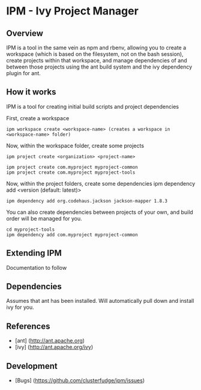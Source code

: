 # IPM - Ivy Project Manager

## Overview
IPM is a tool in the same vein as npm and rbenv, allowing you to create a workspace (which is based on the filesystem, not on the bash session), create projects within that workspace, and manage dependencies of and between those projects using the ant build system and the ivy dependency plugin for ant.



## How it works
IPM is a tool for creating initial build scripts and project dependencies

First, create a workspace

	ipm workspace create <workspace-name> (creates a workspace in <workspace-name> folder)



Now, within the workspace folder, create some projects

	ipm project create <organization> <project-name>	

```
ipm project create com.myproject myproject-common
ipm project create com.myproject myproject-tools
```

Now, within the project folders, create some dependencies
	ipm dependency add <organization> <module-name> <version (default: latest)>

```
ipm dependency add org.codehaus.jackson jackson-mapper 1.8.3
```

You can also create dependencies between projects of your own, and build order will be managed for you.
```
cd myproject-tools
ipm dependency add com.myproject myproject-common 
```

## Extending IPM
Documentation to follow

## Dependencies
Assumes that ant has been installed. Will automatically pull down and install ivy for you.

## References
- [ant] (http://ant.apache.org)
- [ivy] (http://ant.apache.org/ivy)

## Development
- [Bugs] (https://github.com/clusterfudge/ipm/issues)

